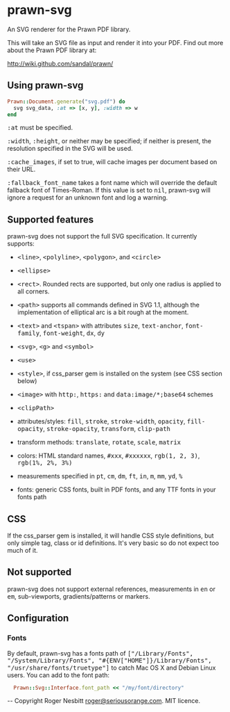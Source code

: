 # prawn-svg

An SVG renderer for the Prawn PDF library.

This will take an SVG file as input and render it into your PDF.  Find out more about the Prawn PDF library at:

  http://wiki.github.com/sandal/prawn/

## Using prawn-svg

```ruby
Prawn::Document.generate("svg.pdf") do
  svg svg_data, :at => [x, y], :width => w
end
```

<tt>:at</tt> must be specified.

<tt>:width</tt>, <tt>:height</tt>, or neither may be specified; if neither is present,
the resolution specified in the SVG will be used.

<tt>:cache_images</tt>, if set to true, will cache images per document based on their URL.

<tt>:fallback_font_name</tt> takes a font name which will override the default fallback font of Times-Roman.
If this value is set to <tt>nil</tt>, prawn-svg will ignore a request for an unknown font and log a warning.

## Supported features

prawn-svg does not support the full SVG specification.  It currently supports:

 - <tt>&lt;line&gt;</tt>, <tt>&lt;polyline&gt;</tt>, <tt>&lt;polygon&gt;</tt>, and <tt>&lt;circle&gt;</tt>

 - <tt>&lt;ellipse&gt;</tt>

 - <tt>&lt;rect&gt;</tt>.  Rounded rects are supported, but only one radius is applied to all corners.

 - <tt>&lt;path&gt;</tt> supports all commands defined in SVG 1.1, although the
   implementation of elliptical arc is a bit rough at the moment.

 - <tt>&lt;text&gt;</tt> and <tt>&lt;tspan&gt;</tt> with attributes
   <tt>size</tt>, <tt>text-anchor</tt>, <tt>font-family</tt>, <tt>font-weight</tt>, <tt>dx</tt>, <tt>dy</tt>

 - <tt>&lt;svg&gt;</tt>, <tt>&lt;g&gt;</tt> and <tt>&lt;symbol&gt;</tt>

 - <tt>&lt;use&gt;</tt>

 - <tt>&lt;style&gt;</tt>, if css_parser gem is installed on the system (see CSS section below)

 - <tt>&lt;image&gt;</tt> with <tt>http:</tt>, <tt>https:</tt> and <tt>data:image/*;base64</tt> schemes

 - <tt>&lt;clipPath&gt;</tt>

 - attributes/styles: <tt>fill</tt>, <tt>stroke</tt>, <tt>stroke-width</tt>, <tt>opacity</tt>, <tt>fill-opacity</tt>, <tt>stroke-opacity</tt>, <tt>transform</tt>, <tt>clip-path</tt>

 - transform methods: <tt>translate</tt>, <tt>rotate</tt>, <tt>scale</tt>, <tt>matrix</tt>

 - colors: HTML standard names, <tt>#xxx</tt>, <tt>#xxxxxx</tt>, <tt>rgb(1, 2, 3)</tt>, <tt>rgb(1%, 2%, 3%)</tt>

 - measurements specified in <tt>pt</tt>, <tt>cm</tt>, <tt>dm</tt>, <tt>ft</tt>, <tt>in</tt>, <tt>m</tt>, <tt>mm</tt>, <tt>yd</tt>, <tt>%</tt>

 - fonts: generic CSS fonts, built in PDF fonts, and any TTF fonts in your fonts path

## CSS

If the css_parser gem is installed, it will handle CSS style definitions, but only simple tag, class or id definitions.  It's very basic
so do not expect too much of it.

## Not supported

prawn-svg does not support external references, measurements in <tt>en</tt> or <tt>em</tt>, sub-viewports, gradients/patterns or markers.

## Configuration

### Fonts

By default, prawn-svg has a fonts path of <tt>["/Library/Fonts", "/System/Library/Fonts", "#{ENV["HOME"]}/Library/Fonts", "/usr/share/fonts/truetype"]</tt> to catch
Mac OS X and Debian Linux users.  You can add to the font path:

```ruby
  Prawn::Svg::Interface.font_path << "/my/font/directory"
```


--
Copyright Roger Nesbitt <roger@seriousorange.com>.  MIT licence.
